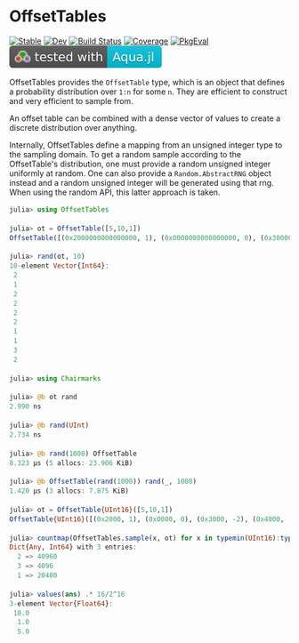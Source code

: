 # OffsetTables

[![Stable](https://img.shields.io/badge/docs-stable-blue.svg)](https://LilithHafner.github.io/OffsetTables.jl/stable/)
[![Dev](https://img.shields.io/badge/docs-dev-blue.svg)](https://LilithHafner.github.io/OffsetTables.jl/dev/)
[![Build Status](https://github.com/LilithHafner/OffsetTables.jl/actions/workflows/CI.yml/badge.svg?branch=main)](https://github.com/LilithHafner/OffsetTables.jl/actions/workflows/CI.yml?query=branch%3Amain)
[![Coverage](https://codecov.io/gh/LilithHafner/OffsetTables.jl/branch/main/graph/badge.svg)](https://codecov.io/gh/LilithHafner/OffsetTables.jl)
[![PkgEval](https://JuliaCI.github.io/NanosoldierReports/pkgeval_badges/O/OffsetTables.svg)](https://JuliaCI.github.io/NanosoldierReports/pkgeval_badges/O/OffsetTables.html)
[![Aqua](https://raw.githubusercontent.com/JuliaTesting/Aqua.jl/master/badge.svg)](https://github.com/JuliaTesting/Aqua.jl)

OffsetTables provides the `OffsetTable` type, which is an object that defines a probability
distribution over `1:n` for some `n`. They are efficient to construct and very efficient to
sample from.

An offset table can be combined with a dense vector of values to create a discrete
distribution over anything.

Internally, OffsetTables define a mapping from an unsigned integer type to the sampling
domain. To get a random sample according to the OffsetTable's distribution, one must provide
a random unsigned integer uniformly at random. One can also provide a `Random.AbstractRNG`
object instead and a random unsigned integer will be generated using that rng. When using
the random API, this latter approach is taken.

```julia
julia> using OffsetTables

julia> ot = OffsetTable([5,10,1])
OffsetTable([(0x2000000000000000, 1), (0x0000000000000000, 0), (0x3000000000000000, -2), (0x4000000000000000, -2)])

julia> rand(ot, 10)
10-element Vector{Int64}:
 2
 1
 2
 2
 2
 2
 1
 1
 3
 2

julia> using Chairmarks

julia> @b ot rand
2.990 ns

julia> @b rand(UInt)
2.734 ns

julia> @b rand(1000) OffsetTable
8.323 μs (5 allocs: 23.906 KiB)

julia> @b OffsetTable(rand(1000)) rand(_, 1000)
1.420 μs (3 allocs: 7.875 KiB)

julia> ot = OffsetTable{UInt16}([5,10,1])
OffsetTable{UInt16}([(0x2000, 1), (0x0000, 0), (0x3000, -2), (0x4000, -2)])

julia> countmap(OffsetTables.sample(x, ot) for x in typemin(UInt16):typemax(UInt16))
Dict{Any, Int64} with 3 entries:
  2 => 40960
  3 => 4096
  1 => 20480

julia> values(ans) .* 16/2^16
3-element Vector{Float64}:
 10.0
  1.0
  5.0
```